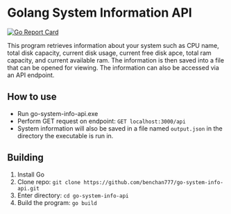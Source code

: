 # Golang System Information API

[![Go Report Card](https://goreportcard.com/badge/github.com/benchan777/go-system-info-api)](https://goreportcard.com/report/github.com/benchan777/go-system-info-api)

This program retrieves information about your system such as CPU name, total disk capacity, current disk usage, current free disk apce, total ram capacity, and current available ram. The information is then saved into a file that can be opened for viewing. The information can also be accessed via an API endpoint.

## How to use
- Run go-system-info-api.exe
- Perform GET request on endpoint: `GET localhost:3000/api`
- System information will also be saved in a file named `output.json` in the directory the executable is run in.

## Building
1. Install Go
2. Clone repo: `git clone https://github.com/benchan777/go-system-info-api.git`
3. Enter directory: `cd go-system-info-api`
4. Build the program: `go build`